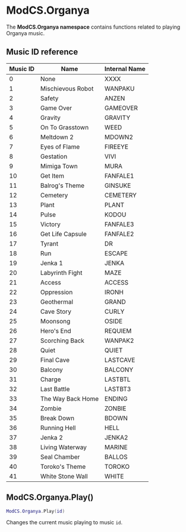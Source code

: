 # ModCS.Organya

The **ModCS.Organya namespace** contains functions related to playing Organya music.

## Music ID reference

| Music ID | Name              | Internal Name |
| -------- | ----------------- | ------------- |
| 0        | None              | XXXX          |
| 1        | Mischievous Robot | WANPAKU       |
| 2        | Safety            | ANZEN         |
| 3        | Game Over         | GAMEOVER      |
| 4        | Gravity           | GRAVITY       |
| 5        | On To Grasstown   | WEED          |
| 6        | Meltdown 2        | MDOWN2        |
| 7        | Eyes of Flame     | FIREEYE       |
| 8        | Gestation         | VIVI          |
| 9        | Mimiga Town       | MURA          |
| 10       | Get Item          | FANFALE1      |
| 11       | Balrog's Theme    | GINSUKE       |
| 12       | Cemetery          | CEMETERY      |
| 13       | Plant             | PLANT         |
| 14       | Pulse             | KODOU         |
| 15       | Victory           | FANFALE3      |
| 16       | Get Life Capsule  | FANFALE2      |
| 17       | Tyrant            | DR            |
| 18       | Run               | ESCAPE        |
| 19       | Jenka 1           | JENKA         |
| 20       | Labyrinth Fight   | MAZE          |
| 21       | Access            | ACCESS        |
| 22       | Oppression        | IRONH         |
| 23       | Geothermal        | GRAND         |
| 24       | Cave Story        | CURLY         |
| 25       | Moonsong          | OSIDE         |
| 26       | Hero's End        | REQUIEM       |
| 27       | Scorching Back    | WANPAK2       |
| 28       | Quiet             | QUIET         |
| 29       | Final Cave        | LASTCAVE      |
| 30       | Balcony           | BALCONY       |
| 31       | Charge            | LASTBTL       |
| 32       | Last Battle       | LASTBT3       |
| 33       | The Way Back Home | ENDING        |
| 34       | Zombie            | ZONBIE        |
| 35       | Break Down        | BDOWN         |
| 36       | Running Hell      | HELL          |
| 37       | Jenka 2           | JENKA2        |
| 38       | Living Waterway   | MARINE        |
| 39       | Seal Chamber      | BALLOS        |
| 40       | Toroko's Theme    | TOROKO        |
| 41       | White Stone Wall  | WHITE         |


## ModCS.Organya.Play()

```lua
ModCS.Organya.Play(id)
```

Changes the current music playing to music `id`.